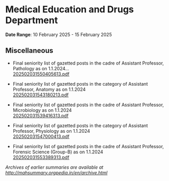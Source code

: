 # Medical Education and Drugs Department

**Date Range**: 10 February 2025 - 15 February 2025


## Miscellaneous
- Final seniority list of gazetted posts in the cadre of Assistant Professor, Pathology as on 1.1.2024...\
  [202502031550405613.pdf](https://gr.maharashtra.gov.in/Site/Upload/Government%20Resolutions/English/202502031550405613.pdf)

- Final seniority list of gazetted posts in the category of Assistant Professor, Anatomy as on 1.1.2024\
  [202502031543180213.pdf](https://gr.maharashtra.gov.in/Site/Upload/Government%20Resolutions/English/202502031543180213.pdf)

- Final seniority list of gazetted posts in the cadre of Assistant Professor, Microbiology as on 1.1.2024\
  [202502031539416313.pdf](https://gr.maharashtra.gov.in/Site/Upload/Government%20Resolutions/English/202502031539416313.pdf)

- Final seniority list of gazetted posts in the category of Assistant Professor, Physiology as on 1.1.2024\
  [202502031547000413.pdf](https://gr.maharashtra.gov.in/Site/Upload/Government%20Resolutions/English/202502031547000413.pdf)

- Final seniority list of gazetted posts in the cadre of Assistant Professor, Forensic Science (Group-B) as on 1.1.2024\
  [202502031553389313.pdf](https://gr.maharashtra.gov.in/Site/Upload/Government%20Resolutions/English/202502031553389313.pdf)


*Archives of earlier summaries are available at http://mahsummary.orgpedia.in/en/archive.html*